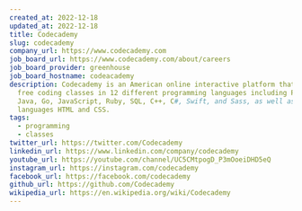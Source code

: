 ```yaml
---
created_at: 2022-12-18
updated_at: 2022-12-18
title: Codecademy
slug: codecademy
company_url: https://www.codecademy.com
job_board_url: https://www.codecademy.com/about/careers
job_board_provider: greenhouse
job_board_hostname: codeacademy
description: Codecademy is an American online interactive platform that offers
  free coding classes in 12 different programming languages including Python,
  Java, Go, JavaScript, Ruby, SQL, C++, C#, Swift, and Sass, as well as markup
  languages HTML and CSS.
tags:
  - programming
  - classes
twitter_url: https://twitter.com/Codecademy
linkedin_url: https://www.linkedin.com/company/codecademy
youtube_url: https://youtube.com/channel/UC5CMtpogD_P3mOoeiDHD5eQ
instagram_url: https://instagram.com/codecademy
facebook_url: https://facebook.com/codecademy
github_url: https://github.com/Codecademy
wikipedia_url: https://en.wikipedia.org/wiki/Codecademy
---
```

